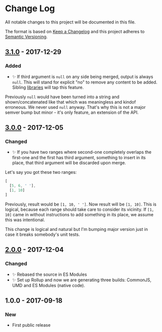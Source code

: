 # Change Log
All notable changes to this project will be documented in this file.

The format is based on [Keep a Changelog](http://keepachangelog.com/)
and this project adheres to [Semantic Versioning](http://semver.org/).

## [3.1.0] - 2017-12-29
### Added
- ✨ If third argument is `null` on any side being merged, output is always `null`. This will stand for explicit "no" to remove any content to be added. Sibling [libraries](https://github.com/codsen/string-slices-array-push) will tap this feature.

Previously `null` would have been turned into a string and shown/concatenated like that which was meaningless and kindof erroneous. We never used `null` anyway. That's why this is not a major semver bump but minor - it's only feature, an extension of the API.

## [3.0.0] - 2017-12-05
### Changed
- ✨ If you have two ranges where second-one completely overlaps the first-one and the first has third argument, something to insert in its place, that third argument will be discarded upon merge.

Let's say you got these two ranges:

```js
[
  [5, 6, ' '],
  [1, 10]
]
```

Previously, result would be `[1, 10, ' ']`. Now result will be `[1, 10]`. This is logical, because each range should take care to consider its vicinity. If `[1, 10]` came in without instructions to add something in its place, we assume this was intentional.

This change is logical and natural but I'm bumping major version just in case it breaks somebody's unit tests.

## [2.0.0] - 2017-12-04
### Changed
- ✨ Rebased the source in ES Modules
- ✨ Set up Rollup and now we are generating three builds: CommonJS, UMD and ES Modules (native code).

## 1.0.0 - 2017-09-18
### New
- First public release

[3.1.0]: https://github.com/codsen/ranges-merge/compare/v3.0.0...v3.1.0
[3.0.0]: https://github.com/codsen/ranges-merge/compare/v2.0.0...v3.0.0
[2.0.0]: https://github.com/codsen/ranges-merge/compare/v1.0.3...v2.0.0

